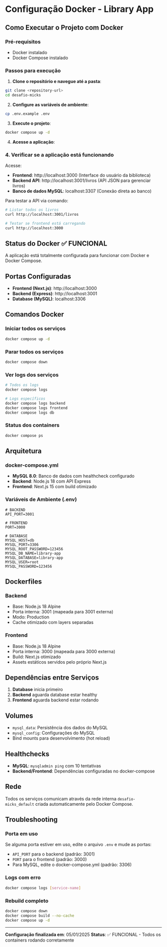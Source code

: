 # Configuração Docker - Library App

## Como Executar o Projeto com Docker

### Pré-requisitos
- Docker instalado
- Docker Compose instalado

### Passos para execução

1. **Clone o repositório e navegue até a pasta**:
```bash
git clone <repository-url>
cd desafio-micks
```

2. **Configure as variáveis de ambiente**:
```bash
cp .env.example .env
```

3. **Execute o projeto**:
```bash
docker compose up -d
```

4. **Acesse a aplicação**:
### 4. Verificar se a aplicação está funcionando

Acesse:
- **Frontend**: http://localhost:3000 (Interface do usuário da biblioteca)
- **Backend API**: http://localhost:3001/livros (API JSON para gerenciar livros)
- **Banco de dados MySQL**: localhost:3307 (Conexão direta ao banco)

Para testar a API via comando:
```bash
# Listar todos os livros
curl http://localhost:3001/livros

# Testar se frontend está carregando
curl http://localhost:3000
```

## Status do Docker ✅ FUNCIONAL

A aplicação está totalmente configurada para funcionar com Docker e Docker Compose.

## Portas Configuradas

- **Frontend (Next.js)**: http://localhost:3000
- **Backend (Express)**: http://localhost:3001
- **Database (MySQL)**: localhost:3306

## Comandos Docker

### Iniciar todos os serviços
```bash
docker compose up -d
```

### Parar todos os serviços
```bash
docker compose down
```

### Ver logs dos serviços
```bash
# Todos os logs
docker compose logs

# Logs específicos
docker compose logs backend
docker compose logs frontend
docker compose logs db
```

### Status dos containers
```bash
docker compose ps
```

## Arquitetura

### docker-compose.yml
- **MySQL 8.0**: Banco de dados com healthcheck configurado
- **Backend**: Node.js 18 com API Express
- **Frontend**: Next.js 15 com build otimizado

### Variáveis de Ambiente (.env)
```
# BACKEND
API_PORT=3001

# FRONTEND
PORT=3000

# DATABASE
MYSQL_HOST=db
MYSQL_PORT=3306
MYSQL_ROOT_PASSWORD=123456
MYSQL_DB_NAME=library-app
MYSQL_DATABASE=library-app
MYSQL_USER=root
MYSQL_PASSWORD=123456
```

## Dockerfiles

### Backend
- Base: Node.js 18 Alpine
- Porta interna: 3001 (mapeada para 3001 externa)
- Modo: Production
- Cache otimizado com layers separadas

### Frontend
- Base: Node.js 18 Alpine
- Porta interna: 3000 (mapeada para 3000 externa)
- Build: Next.js otimizado
- Assets estáticos servidos pelo próprio Next.js

## Dependências entre Serviços

1. **Database** inicia primeiro
2. **Backend** aguarda database estar healthy
3. **Frontend** aguarda backend estar rodando

## Volumes

- `mysql_data`: Persistência dos dados do MySQL
- `mysql_config`: Configurações do MySQL
- Bind mounts para desenvolvimento (hot reload)

## Healthchecks

- **MySQL**: `mysqladmin ping` com 10 tentativas
- **Backend/Frontend**: Dependências configuradas no docker-compose

## Rede

Todos os serviços comunicam através da rede interna `desafio-micks_default` criada automaticamente pelo Docker Compose.

## Troubleshooting

### Porta em uso
Se alguma porta estiver em uso, edite o arquivo `.env` e mude as portas:
- `API_PORT` para o backend (padrão: 3001)
- `PORT` para o frontend (padrão: 3000)
- Para MySQL, edite o docker-compose.yml (padrão: 3306)

### Logs com erro
```bash
docker compose logs [service-name]
```

### Rebuild completo
```bash
docker compose down
docker compose build --no-cache
docker compose up -d
```

---

**Configuração finalizada em**: 05/01/2025
**Status**: ✅ FUNCIONAL - Todos os containers rodando corretamente
